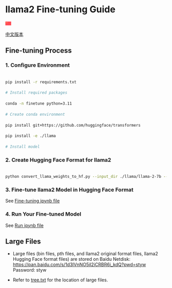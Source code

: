 # llama2 Fine-tuning Guide

<a href="https://github.com/chenyujiehome/finetune_llama2_huggingface_format/blob/master/RAEDME.md">

<img src="https://github.com/chenyujiehome/finetune_llama2_huggingface_format/blob/master/img/china.png" alt="china" height="12" />

中文版本

</a>

## Fine-tuning Process

### 1. Configure Environment

```bash

pip install -r requirements.txt

# Install required packages

conda -n finetune python=3.11

# Create conda environment

pip install git+https://github.com/huggingface/transformers

pip install -e ./llama

# Install model

```

### 2. Create Hugging Face Format for llama2

```bash

python convert_llama_weights_to_hf.py --input_dir ./llama/llama-2-7b --model_size 7B --output_dir models_hf/7B

```

### 3. Fine-tune llama2 Model in Hugging Face Format

See [Fine-tuning ipynb file](https://github.com/chenyujiehome/finetune_llama2_huggingface_format/blob/master/output/finetune_llama2_output.ipynb)

### 4. Run Your Fine-tuned Model

See [Run ipynb file](https://github.com/chenyujiehome/finetune_llama2_huggingface_format/blob/master/inference_on_finetune_model.ipynb)

## Large Files

- Large files (bin files, pth files, and llama2 original format files, llama2 Hugging Face format files) are stored on Baidu Netdisk: https://pan.baidu.com/s/1d3lVnNO5iI2iCRBR6i_kdQ?pwd=styw Password: styw

- Refer to [tree.txt](https://github.com/chenyujiehome/finetune_llama2_huggingface_format/blob/master/tree.txt) for the location of large files.